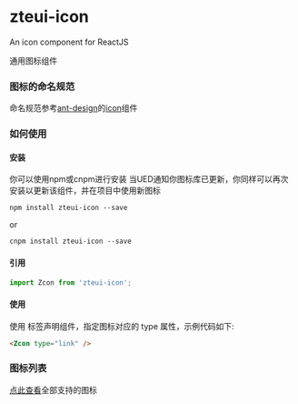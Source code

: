 # zteui-icon
An icon component for ReactJS

通用图标组件

### 图标的命名规范
命名规范参考[ant-design](https://ant.design/docs/react/introduce-cn)的[icon](https://ant.design/components/icon-cn/)组件

### 如何使用
#### 安装
你可以使用npm或cnpm进行安装
当UED通知你图标库已更新，你同样可以再次安装以更新该组件，并在项目中使用新图标
```text
npm install zteui-icon --save
```
or
```text
cnpm install zteui-icon --save
```


#### 引用
```javascript
import Zcon from 'zteui-icon';
```

#### 使用
使用 <Icon /> 标签声明组件，指定图标对应的 type 属性，示例代码如下:
```html
<Zcon type="link" />
```

### 图标列表
[点此查看](https://nicokam.github.io/zteui-icon/)全部支持的图标
